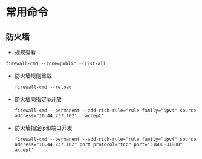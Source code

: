 # 常用命令
## 防火墙
+ 规规查看
```
firewall-cmd --zone=public --list-all
```

- 防火墙规则重载

  ``` firewall-cmd --reload
  firewall-cmd --reload

- 防火墙向指定ip开放

  ```  
  firewall-cmd --permanent --add-rich-rule="rule family="ipv4" source address="10.44.237.102"   accept"
  ```

- 防火墙指定ip和端口开发

  ```
  firewall-cmd --permanent --add-rich-rule='rule family="ipv4" source address="10.44.237.102" port protocol="tcp" port="31600-31800" accept'
  ```

  